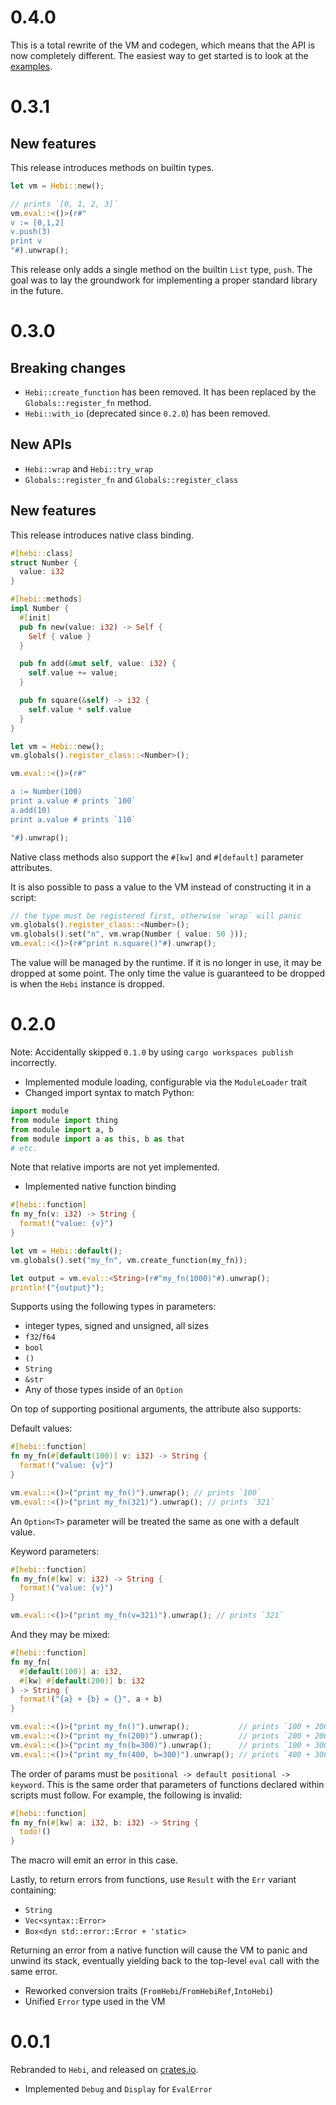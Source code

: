 # 0.4.0

This is a total rewrite of the VM and codegen, which means that the API is now completely different.
The easiest way to get started is to look at the [examples](./examples).

# 0.3.1

## New features

This release introduces methods on builtin types.

```rust
let vm = Hebi::new();

// prints `[0, 1, 2, 3]`
vm.eval::<()>(r#"
v := [0,1,2]
v.push(3)
print v
"#).unwrap();
```

This release only adds a single method on the builtin `List` type, `push`. The goal was to lay the groundwork for implementing a proper standard library in the future.

# 0.3.0

## Breaking changes

- `Hebi::create_function` has been removed. It has been replaced by the `Globals::register_fn` method.
- `Hebi::with_io` (deprecated since `0.2.0`) has been removed.

## New APIs

- `Hebi::wrap` and `Hebi::try_wrap`
- `Globals::register_fn` and `Globals::register_class`

## New features

This release introduces native class binding.

```rust
#[hebi::class]
struct Number {
  value: i32
}

#[hebi::methods]
impl Number {
  #[init]
  pub fn new(value: i32) -> Self {
    Self { value }
  }

  pub fn add(&mut self, value: i32) {
    self.value += value;
  }

  pub fn square(&self) -> i32 {
    self.value * self.value
  }
}

let vm = Hebi::new();
vm.globals().register_class::<Number>();

vm.eval::<()>(r#"

a := Number(100)
print a.value # prints `100`
a.add(10)
print a.value # prints `110`

"#).unwrap();
```

Native class methods also support the `#[kw]` and `#[default]` parameter attributes.

It is also possible to pass a value to the VM instead of constructing it in a script:

```rust
// the type must be registered first, otherwise `wrap` will panic
vm.globals().register_class::<Number>();
vm.globals().set("n", vm.wrap(Number { value: 50 }));
vm.eval::<()>(r#"print n.square()"#).unwrap();
```

The value will be managed by the runtime. If it is no longer in use, it may be dropped at some point. The only time the value is guaranteed to be dropped is when the `Hebi` instance is dropped.

# 0.2.0

Note: Accidentally skipped `0.1.0` by using `cargo workspaces publish` incorrectly.

- Implemented module loading, configurable via the `ModuleLoader` trait
- Changed import syntax to match Python:

```python
import module
from module import thing
from module import a, b
from module import a as this, b as that
# etc.
```

Note that relative imports are not yet implemented.

- Implemented native function binding

```rust
#[hebi::function]
fn my_fn(v: i32) -> String {
  format!("value: {v}")
}

let vm = Hebi::default();
vm.globals().set("my_fn", vm.create_function(my_fn));

let output = vm.eval::<String>(r#"my_fn(1000)"#).unwrap();
println!("{output}");
```

Supports using the following types in parameters:
- integer types, signed and unsigned, all sizes
- `f32`/`f64`
- `bool`
- `()`
- `String`
- `&str`
- Any of those types inside of an `Option`

On top of supporting positional arguments, the attribute also supports:

Default values:
```rust
#[hebi::function]
fn my_fn(#[default(100)] v: i32) -> String {
  format!("value: {v}")
}

vm.eval::<()>("print my_fn()").unwrap(); // prints `100`
vm.eval::<()>("print my_fn(321)").unwrap(); // prints `321`
```

An `Option<T>` parameter will be treated the same as one with a default value.

Keyword parameters:
```rust
#[hebi::function]
fn my_fn(#[kw] v: i32) -> String {
  format!("value: {v}")
}

vm.eval::<()>("print my_fn(v=321)").unwrap(); // prints `321`
```

And they may be mixed:
```rust
#[hebi::function]
fn my_fn(
  #[default(100)] a: i32,
  #[kw] #[default(200)] b: i32
) -> String {
  format!("{a} + {b} = {}", a + b)
}

vm.eval::<()>("print my_fn()").unwrap();           // prints `100 + 200 = 300`
vm.eval::<()>("print my_fn(200)").unwrap();        // prints `200 + 200 = 400`
vm.eval::<()>("print my_fn(b=300)").unwrap();      // prints `100 + 300 = 400`
vm.eval::<()>("print my_fn(400, b=300)").unwrap(); // prints `400 + 300 = 700`
```

The order of params must be `positional -> default positional -> keyword`.
This is the same order that parameters of functions declared within scripts must follow.
For example, the following is invalid:
```rust
#[hebi::function]
fn my_fn(#[kw] a: i32, b: i32) -> String {
  todo!()
}
```
The macro will emit an error in this case.

Lastly, to return errors from functions, use `Result` with the `Err` variant containing:

- `String`
- `Vec<syntax::Error>`
- `Box<dyn std::error::Error + 'static>`

Returning an error from a native function will cause the VM to panic and unwind its stack,
eventually yielding back to the top-level `eval` call with the same error.

- Reworked conversion traits (`FromHebi`/`FromHebiRef`,`IntoHebi`)
- Unified `Error` type used in the VM

# 0.0.1

Rebranded to `Hebi`, and released on [crates.io](https://crates.io/).

- Implemented `Debug` and `Display` for `EvalError`
